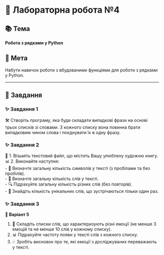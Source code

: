 # 🌟 Лабораторна робота №4

## 📚 Тема
**Робота з рядками у Python**

## 🎯 Мета
Набути навичок роботи з вбудованими функціями для роботи з рядками у Python.

---

## 📝 Завдання

### ✨ Завдання 1
🛠️ Створіть програму, яка буде складати випадкові фрази на основі трьох списків зі словами. З кожного списку вона повинна брати випадковим чином слова і поєднувати їх в одну фразу.

### ✨ Завдання 2
📖 1. Візьміть текстовий файл, що містить Вашу улюблену художню книгу.  
📊 2. Виконайте наступне:  
    - 🔢 Визначте загальну кількість символів у тексті (з пробілами та без пробілів).  
    - 📝 Визначте загальну кількість слів у тексті.  
    - 🔍 Підрахуйте загальну кількість різних слів (без повторів).  
    - 🧩 Знайдіть кількість унікальних слів, що зустрічаються тільки один раз.

### ✨ Завдання 3
**🎲 Варіант 5**  
1. 📝 Складіть списки слів, що характеризують різні емоції (не менше 3 емоцій та не менше 10 слів у кожному списку).  
2. 📊 Підрахуйте частоту появи у тексті слів з кожного списку.  
3. 💡 Зробіть висновок про те, які емоції з досліджуваних переважають у тексті.
